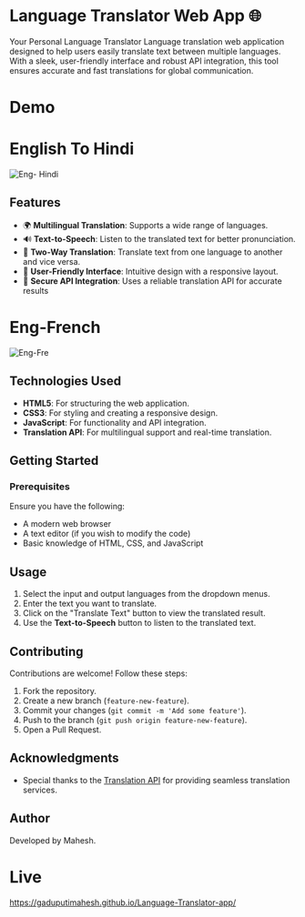 # Language Translator Web App 🌐  
Your Personal Language Translator
Language translation web application designed to help users easily translate text between multiple languages.
With a sleek, user-friendly interface and robust API integration, this tool ensures accurate and fast translations for global communication.
# Demo
# English To Hindi
![Eng- Hindi](https://github.com/user-attachments/assets/a84883e2-c0d4-4fce-9ec5-6ec0905ce44f)


## Features
- 🌍 **Multilingual Translation**: Supports a wide range of languages.
- 🔊 **Text-to-Speech**: Listen to the translated text for better pronunciation.
- 🔄 **Two-Way Translation**: Translate text from one language to another and vice versa.
- 🎨 **User-Friendly Interface**: Intuitive design with a responsive layout.
- 🔐 **Secure API Integration**: Uses a reliable translation API for accurate results

# Eng-French
![Eng-Fre](https://github.com/user-attachments/assets/31e8ff2c-3883-482e-bdbb-d0fceda6f63b)

## Technologies Used
- **HTML5**: For structuring the web application.
- **CSS3**: For styling and creating a responsive design.
- **JavaScript**: For functionality and API integration.
- **Translation API**: For multilingual support and real-time translation.

## Getting Started
### Prerequisites
Ensure you have the following:
- A modern web browser
- A text editor (if you wish to modify the code)
- Basic knowledge of HTML, CSS, and JavaScript

## Usage
1. Select the input and output languages from the dropdown menus.
2. Enter the text you want to translate.
3. Click on the "Translate Text" button to view the translated result.
4. Use the **Text-to-Speech** button to listen to the translated text.

## Contributing
Contributions are welcome! Follow these steps:
1. Fork the repository.
2. Create a new branch (`feature-new-feature`).
3. Commit your changes (`git commit -m 'Add some feature'`).
4. Push to the branch (`git push origin feature-new-feature`).
5. Open a Pull Request.

## Acknowledgments
- Special thanks to the [Translation API](https://api.mymemory.translated.net/get?q=${text}&langpair=${translateFrom}|${translateTo) for providing seamless translation services.

## Author
Developed by Mahesh.


# Live
https://gaduputimahesh.github.io/Language-Translator-app/
